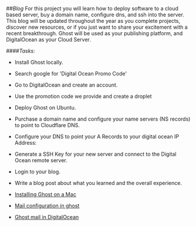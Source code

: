##_Blog_
For this project you will learn how to deploy software to a cloud based server, buy a domain name, configure dns, and ssh into the server. This blog will be updated throughout the year as you complete projects, discover new resources, or if you just want to share your excitement with a recent breakthrough. Ghost will be used as your publishing platform, and DigitalOcean as your Cloud Server.

####_Tasks:_
- Install Ghost locally.
- Search google for 'Digital Ocean Promo Code'
- Go to DigitalOcean and create an account.
- Use the promotion code we provide and create a droplet
- Deploy Ghost on Ubuntu.
- Purchase a domain name and configure your name servers (NS records) to point to Cloudflare DNS.
- Configure your DNS to point your A Records to your digital ocean IP Address:
- Generate a SSH Key for your new server and connect to the Digital Ocean remote server.
- Login to your blog.
- Write a blog post about what you learned and the overall experience.

- [Installing Ghost on a Mac](http://docs.ghost.org/installation/mac/)
- [Mail configuration in ghost](http://docs.ghost.org/mail/)
- [Ghost mail in DigitalOcean](https://www.digitalocean.com/community/tutorials/how-to-configure-and-maintain-ghost-from-the-command-line)

